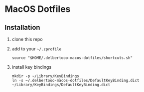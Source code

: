 # MacOS Dotfiles


## Installation

1.  clone this repo
2.  add to your `~/.zprofile`

    ```shell
    source "$HOME/.delbertooo-macos-dotfiles/shortcuts.sh"
    ```
3.  install key bindings
    
    ```shell
    mkdir -p ~/Library/KeyBindings
    ln -s ~/.delbertooo-macos-dotfiles/DefaultKeyBinding.dict ~/Library/KeyBindings/DefaultKeyBinding.dict
    ```
